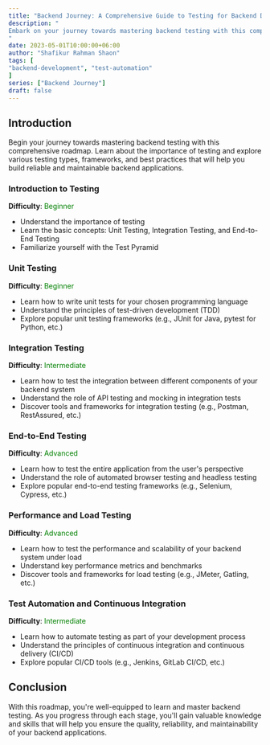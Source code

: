 ```yaml
---
title: "Backend Journey: A Comprehensive Guide to Testing for Backend Developers"
description: "
Embark on your journey towards mastering backend testing with this comprehensive roadmap. Learn about the importance of testing, various testing types, frameworks, and best practices that will help you build reliable and maintainable backend applications.
"
date: 2023-05-01T10:00:00+06:00
author: "Shafikur Rahman Shaon"
tags: [
"backend-development", "test-automation"
]
series: ["Backend Journey"]
draft: false
---
```

## Introduction
Begin your journey towards mastering backend testing with this comprehensive roadmap. Learn about the importance of testing and explore various testing types, frameworks, and best practices that will help you build reliable and maintainable backend applications.


### Introduction to Testing
**Difficulty**:  <span style="color:green">Beginner</span>

- Understand the importance of testing
- Learn the basic concepts: Unit Testing, Integration Testing, and End-to-End Testing
- Familiarize yourself with the Test Pyramid

### Unit Testing
**Difficulty**:  <span style="color:green">Beginner</span>

- Learn how to write unit tests for your chosen programming language
- Understand the principles of test-driven development (TDD)
- Explore popular unit testing frameworks (e.g., JUnit for Java, pytest for Python, etc.)

### Integration Testing
**Difficulty**:  <span style="color:green">Intermediate</span>

- Learn how to test the integration between different components of your backend system
- Understand the role of API testing and mocking in integration tests
- Discover tools and frameworks for integration testing (e.g., Postman, RestAssured, etc.)

### End-to-End Testing
**Difficulty**:  <span style="color:green">Advanced</span>

- Learn how to test the entire application from the user's perspective
- Understand the role of automated browser testing and headless testing
- Explore popular end-to-end testing frameworks (e.g., Selenium, Cypress, etc.)

### Performance and Load Testing
**Difficulty**:  <span style="color:green">Advanced</span>

- Learn how to test the performance and scalability of your backend system under load
- Understand key performance metrics and benchmarks
- Discover tools and frameworks for load testing (e.g., JMeter, Gatling, etc.)

### Test Automation and Continuous Integration
**Difficulty**:  <span style="color:green">Intermediate</span>

- Learn how to automate testing as part of your development process
- Understand the principles of continuous integration and continuous delivery (CI/CD)
- Explore popular CI/CD tools (e.g., Jenkins, GitLab CI/CD, etc.)


## Conclusion
With this roadmap, you're well-equipped to learn and master backend testing. As you progress through each stage, you'll gain valuable knowledge and skills that will help you ensure the quality, reliability, and maintainability of your backend applications.


